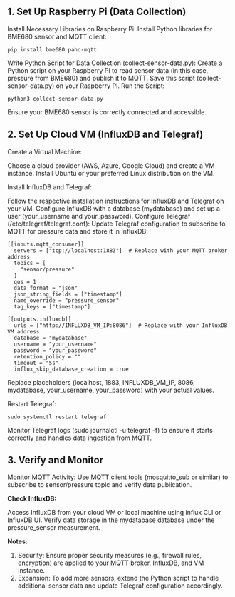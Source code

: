 ## 1. Set Up Raspberry Pi (Data Collection)
Install Necessary Libraries on Raspberry Pi:
Install Python libraries for BME680 sensor and MQTT client:
```
pip install bme680 paho-mqtt
```
Write Python Script for Data Collection (collect-sensor-data.py):
Create a Python script on your Raspberry Pi to read sensor data (in this case, pressure from BME680) and publish it to MQTT.
Save this script (collect-sensor-data.py) on your Raspberry Pi.
Run the Script:
```
python3 collect-sensor-data.py
```
Ensure your BME680 sensor is correctly connected and accessible.

## 2. Set Up Cloud VM (InfluxDB and Telegraf)
Create a Virtual Machine:

Choose a cloud provider (AWS, Azure, Google Cloud) and create a VM instance.
Install Ubuntu or your preferred Linux distribution on the VM.

Install InfluxDB and Telegraf:

Follow the respective installation instructions for InfluxDB and Telegraf on your VM.
Configure InfluxDB with a database (mydatabase) and set up a user (your_username and your_password).
Configure Telegraf (/etc/telegraf/telegraf.conf):
Update Telegraf configuration to subscribe to MQTT for pressure data and store it in InfluxDB:
```
[[inputs.mqtt_consumer]]
  servers = ["tcp://localhost:1883"]  # Replace with your MQTT broker address
  topics = [
    "sensor/pressure"
  ]
  qos = 1
  data_format = "json"
  json_string_fields = ["timestamp"]
  name_override = "pressure_sensor"
  tag_keys = ["timestamp"]

[[outputs.influxdb]]
  urls = ["http://INFLUXDB_VM_IP:8086"]  # Replace with your InfluxDB VM address
  database = "mydatabase"
  username = "your_username"
  password = "your_password"
  retention_policy = ""
  timeout = "5s"
  influx_skip_database_creation = true
```
Replace placeholders (localhost, 1883, INFLUXDB_VM_IP, 8086, mydatabase, your_username, your_password) with your actual values.

Restart Telegraf:
```
sudo systemctl restart telegraf
```
Monitor Telegraf logs (sudo journalctl -u telegraf -f) to ensure it starts correctly and handles data ingestion from MQTT.

## 3. Verify and Monitor
Monitor MQTT Activity:
Use MQTT client tools (mosquitto_sub or similar) to subscribe to sensor/pressure topic and verify data publication.

**Check InfluxDB:**

Access InfluxDB from your cloud VM or local machine using influx CLI or InfluxDB UI.
Verify data storage in the mydatabase database under the pressure_sensor measurement.

**Notes:**
1. Security: Ensure proper security measures (e.g., firewall rules, encryption) are applied to your MQTT broker, InfluxDB, and VM instance.
2. Expansion: To add more sensors, extend the Python script to handle additional sensor data and update Telegraf configuration accordingly.



